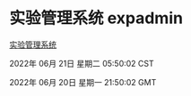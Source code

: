 # 实验管理系统 expadmin
[实验管理系统](http://219.139.196.158:56808/expadmin-782313d2-e1b1-4ea7-932e-3a55e6a1a4d0/)

2022年 06月 21日 星期二 05:50:02 CST

2022年 06月 20日 星期一 21:50:02 GMT
